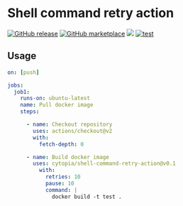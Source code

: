 # Shell command retry action


[![GitHub release](https://img.shields.io/github/release/cytopia/shell-command-retry-action.svg?logo=github)](https://github.com/cytopia/shell-command-retry-action/releases/latest)
[![GitHub marketplace](https://img.shields.io/badge/marketplace-shell--command--retry--action-blue?logo=github)](https://github.com/marketplace/actions/shell-command-retry-action)
[![](https://img.shields.io/badge/github-cytopia%2Fshell--command--retry--action-red.svg?logo=github)](https://github.com/cytopia/shell-command-retry-action "github.com/cytopia/shell-command-retry-action")
[![test](https://github.com/cytopia/shell-command-retry-action/actions/workflows/test.yml/badge.svg)](https://github.com/cytopia/shell-command-retry-action/actions/workflows/test.yml)


## Usage

```yaml
on: [push]

jobs:
  job1:
    runs-on: ubuntu-latest
    name: Pull docker image
    steps:

      - name: Checkout repository
        uses: actions/checkout@v2
        with:
          fetch-depth: 0

      - name: Build docker image
        uses: cytopia/shell-command-retry-action@v0.1
          with:
            retries: 10
            pause: 10
            command: |
              docker build -t test .
```

